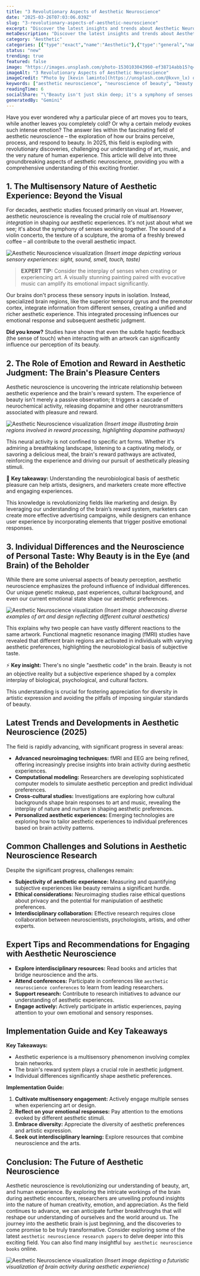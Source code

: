 ```yaml
---
title: "3 Revolutionary Aspects of Aesthetic Neuroscience"
date: "2025-03-26T07:03:06.039Z"
slug: "3-revolutionary-aspects-of-aesthetic-neuroscience"
excerpt: "Discover the latest insights and trends about Aesthetic Neuroscience. This comprehensive guide covers everything you need to know about Aesthetic Neuroscience in 2025."
metaDescription: "Discover the latest insights and trends about Aesthetic Neuroscience. This comprehensive guide covers everything you need to know about Aesthetic Neuroscie..."
category: "Aesthetic"
categories: [{"type":"exact","name":"Aesthetic"},{"type":"general","name":"Neuroscience"},{"type":"medium","name":"Cognitive Science"},{"type":"specific","name":"Brain Imaging"},{"type":"niche","name":"fMRI Analysis"}]
status: "new"
trending: true
featured: false
image: "https://images.unsplash.com/photo-1530103043960-ef38714abb15?q=85&w=1200&fit=max&fm=webp&auto=compress"
imageAlt: "3 Revolutionary Aspects of Aesthetic Neuroscience"
imageCredit: "Photo by [kevin laminto](https://unsplash.com/@kxvn_lx) on Unsplash"
keywords: ["aesthetic neuroscience", "neuroscience of beauty", "beauty perception neuroscience", "aesthetic experience brain", "brain and aesthetics", "aesthetic neurology", "buy aesthetic neuroscience books", "aesthetic neuroscience research papers", "what is aesthetic neuroscience", "aesthetic neuroscience conferences"]
readingTime: 6
socialShare: "\"Beauty isn't just skin deep; it's a symphony of senses orchestrated by your brain's reward system.  Aesthetic neuroscience is revealing the surprising science behind what moves us.\""
generatedBy: "Gemini"
---
```




Have you ever wondered why a particular piece of art moves you to tears, while another leaves you completely cold?  Or why a certain melody evokes such intense emotion?  The answer lies within the fascinating field of aesthetic neuroscience – the exploration of how our brains perceive, process, and respond to beauty. In 2025, this field is exploding with revolutionary discoveries, challenging our understanding of art, music, and the very nature of human experience. This article will delve into three groundbreaking aspects of aesthetic neuroscience, providing you with a comprehensive understanding of this exciting frontier.

## 1. The Multisensory Nature of Aesthetic Experience: Beyond the Visual

For decades, aesthetic studies focused primarily on visual art. However, aesthetic neuroscience is revealing the crucial role of *multisensory integration* in shaping our aesthetic experiences.  It's not just about what we see; it's about the symphony of senses working together. The sound of a violin concerto, the texture of a sculpture, the aroma of a freshly brewed coffee – all contribute to the overall aesthetic impact.

![Aesthetic Neuroscience visualization](https://images.unsplash.com/photo-1633977264259-b3517c187e3d?q=85&w=1200&fit=max&fm=webp&auto=compress) *(Insert image depicting various sensory experiences: sight, sound, smell, touch, taste)*

> **EXPERT TIP:** Consider the interplay of senses when creating or experiencing art. A visually stunning painting paired with evocative music can amplify its emotional impact significantly.

Our brains don't process these sensory inputs in isolation. Instead, specialized brain regions, like the superior temporal gyrus and the premotor cortex, integrate information from different senses, creating a unified and richer aesthetic experience.  This integrated processing influences our emotional response and subsequent aesthetic judgment.

**Did you know?** Studies have shown that even the subtle haptic feedback (the sense of touch) when interacting with an artwork can significantly influence our perception of its beauty.

## 2. The Role of Emotion and Reward in Aesthetic Judgment: The Brain's Pleasure Centers

Aesthetic neuroscience is uncovering the intricate relationship between aesthetic experience and the brain's reward system.  The experience of beauty isn't merely a passive observation; it triggers a cascade of neurochemical activity, releasing dopamine and other neurotransmitters associated with pleasure and reward.

![Aesthetic Neuroscience visualization](https://images.unsplash.com/photo-1568191009535-7d8b407d389a?q=85&w=1200&fit=max&fm=webp&auto=compress) *(Insert image illustrating brain regions involved in reward processing, highlighting dopamine pathways)*

This neural activity is not confined to specific art forms.  Whether it's admiring a breathtaking landscape, listening to a captivating melody, or savoring a delicious meal, the brain's reward pathways are activated, reinforcing the experience and driving our pursuit of aesthetically pleasing stimuli.

🔑 **Key takeaway:**  Understanding the neurobiological basis of aesthetic pleasure can help artists, designers, and marketers create more effective and engaging experiences.

This knowledge is revolutionizing fields like marketing and design. By leveraging our understanding of the brain’s reward system, marketers can create more effective advertising campaigns, while designers can enhance user experience by incorporating elements that trigger positive emotional responses.

## 3. Individual Differences and the Neuroscience of Personal Taste: Why Beauty is in the Eye (and Brain) of the Beholder

While there are some universal aspects of beauty perception, aesthetic neuroscience emphasizes the profound influence of individual differences. Our unique genetic makeup, past experiences, cultural background, and even our current emotional state shape our aesthetic preferences.

![Aesthetic Neuroscience visualization](https://images.unsplash.com/photo-1547241850-eb8a8754f95c?q=85&w=1200&fit=max&fm=webp&auto=compress) *(Insert image showcasing diverse examples of art and design reflecting different cultural aesthetics)*

This explains why two people can have vastly different reactions to the same artwork.  Functional magnetic resonance imaging (fMRI) studies have revealed that different brain regions are activated in individuals with varying aesthetic preferences, highlighting the neurobiological basis of subjective taste.

⚡ **Key insight:**  There's no single "aesthetic code" in the brain.  Beauty is not an objective reality but a subjective experience shaped by a complex interplay of biological, psychological, and cultural factors.

This understanding is crucial for fostering appreciation for diversity in artistic expression and avoiding the pitfalls of imposing singular standards of beauty.

## Latest Trends and Developments in Aesthetic Neuroscience (2025)

The field is rapidly advancing, with significant progress in several areas:

* **Advanced neuroimaging techniques:**  fMRI and EEG are being refined, offering increasingly precise insights into brain activity during aesthetic experiences.
* **Computational modeling:** Researchers are developing sophisticated computer models to simulate aesthetic perception and predict individual preferences.
* **Cross-cultural studies:**  Investigations are exploring how cultural backgrounds shape brain responses to art and music, revealing the interplay of nature and nurture in shaping aesthetic preferences.
* **Personalized aesthetic experiences:**  Emerging technologies are exploring how to tailor aesthetic experiences to individual preferences based on brain activity patterns.

## Common Challenges and Solutions in Aesthetic Neuroscience Research

Despite the significant progress, challenges remain:

* **Subjectivity of aesthetic experience:**  Measuring and quantifying subjective experiences like beauty remains a significant hurdle.
* **Ethical considerations:**  Neuroimaging studies raise ethical questions about privacy and the potential for manipulation of aesthetic preferences.
* **Interdisciplinary collaboration:**  Effective research requires close collaboration between neuroscientists, psychologists, artists, and other experts.

## Expert Tips and Recommendations for Engaging with Aesthetic Neuroscience

* **Explore interdisciplinary resources:**  Read books and articles that bridge neuroscience and the arts.
* **Attend conferences:**  Participate in conferences like  `aesthetic neuroscience conferences` to learn from leading researchers.
* **Support research:**  Contribute to research initiatives to advance our understanding of aesthetic experiences.
* **Engage actively:**  Actively participate in artistic experiences, paying attention to your own emotional and sensory responses.

## Implementation Guide and Key Takeaways

**Key Takeaways:**

* Aesthetic experience is a multisensory phenomenon involving complex brain networks.
* The brain's reward system plays a crucial role in aesthetic judgment.
* Individual differences significantly shape aesthetic preferences.

**Implementation Guide:**

1.  **Cultivate multisensory engagement:**  Actively engage multiple senses when experiencing art or design.
2.  **Reflect on your emotional responses:**  Pay attention to the emotions evoked by different aesthetic stimuli.
3.  **Embrace diversity:**  Appreciate the diversity of aesthetic preferences and artistic expression.
4.  **Seek out interdisciplinary learning:**  Explore resources that combine neuroscience and the arts.

## Conclusion: The Future of Aesthetic Neuroscience

Aesthetic neuroscience is revolutionizing our understanding of beauty, art, and human experience. By exploring the intricate workings of the brain during aesthetic encounters, researchers are unveiling profound insights into the nature of human creativity, emotion, and appreciation. As the field continues to advance, we can anticipate further breakthroughs that will reshape our understanding of ourselves and the world around us.  The journey into the aesthetic brain is just beginning, and the discoveries to come promise to be truly transformative.  Consider exploring some of the latest `aesthetic neuroscience research papers` to delve deeper into this exciting field.  You can also find many insightful `buy aesthetic neuroscience books` online.

![Aesthetic Neuroscience visualization](https://images.unsplash.com/photo-1530103043960-ef38714abb15?q=85&w=1200&fit=max&fm=webp&auto=compress) *(Insert image depicting a futuristic visualization of brain activity during aesthetic experience)*

